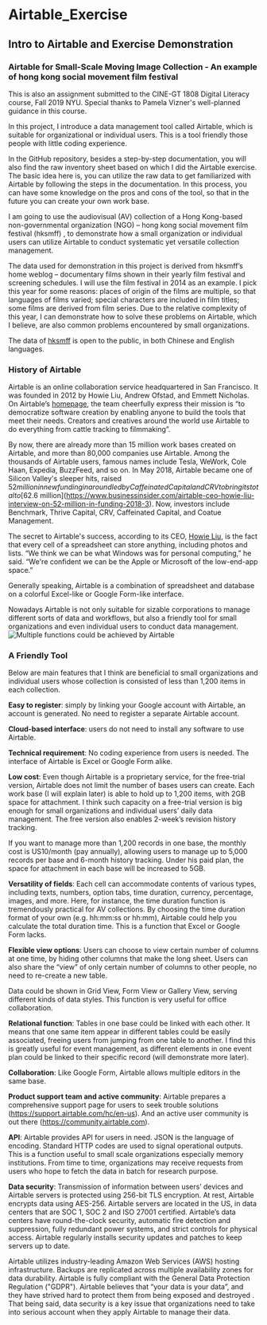 # Airtable_Exercise
## Intro to Airtable and Exercise Demonstration
### Airtable for Small-Scale Moving Image Collection - An example of hong kong social movement film festival

This is also an assignment submitted to the CINE-GT 1808 Digital Literacy course, Fall 2019 NYU.
Special thanks to Pamela Vizner's well-planned guidance in this course.

In this project, I introduce a data management tool called Airtable, which is suitable for organizational or individual users. This is a tool friendly those people with little coding experience. 

In the GitHub repository, besides a step-by-step documentation, you will also find the raw inventory sheet based on which I did the Airtable exercise. The basic idea here is, you can utilize the raw data to get familiarized with Airtable by following the steps in the documentation. In this process, you can have some knowledge on the pros and cons of the tool, so that in the future you can create your own work base.

I am going to use the audiovisual (AV) collection of a Hong Kong-based non-governmental organization (NGO) – hong kong social movement film festival (hksmff) , to demonstrate how a small organization or individual users can utilize Airtable to conduct systematic yet versatile collection management.

The data used for demonstration in this project is derived from hksmff’s home weblog – documentary films shown in their yearly film festival and screening schedules. I will use the film festival in 2014 as an example. I pick this year for some reasons: places of origin of the films are multiple, so that languages of films varied; special characters are included in film titles; some films are derived from film series. Due to the relative complexity of this year, I can demonstrate how to solve these problems on Airtable, which I believe, are also common problems encountered by small organizations. 

The data of [hksmff](https://smff2014.wordpress.com/film-event/) is open to the public, in both Chinese and English languages.

### History of Airtable
Airtable is an online collaboration service headquartered in San Francisco. It was founded in 2012 by Howie Liu, Andrew Ofstad, and Emmett Nicholas. On Airtable’s [homepage](https://airtable.com/about), the team cheerfully express their mission is “to democratize software creation by enabling anyone to build the tools that meet their needs. Creators and creatives around the world use Airtable to do everything from cattle tracking to filmmaking”.

By now, there are already more than 15 million work bases created on Airtable, and more than 80,000 companies use Airtable. Among the thousands of Airtable users, famous names include Tesla, WeWork, Cole Haan, Expedia, BuzzFeed, and so on. In May 2018, Airtable became one of Silicon Valley's sleeper hits, raised $52 million in new funding in a round led by Caffeinated Capital and CRV to bring its total to [$62.6 million](https://www.businessinsider.com/airtable-ceo-howie-liu-interview-on-52-million-in-funding-2018-3). Now, investors include Benchmark, Thrive Capital, CRV, Caffeinated Capital, and Coatue Management. 

The secret to Airtable's success, according to its CEO, [Howie Liu](https://www.businessinsider.com/airtable-ceo-howie-liu-interview-on-52-million-in-funding-2018-3), is the fact that every cell of a spreadsheet can store anything, including photos and lists. “We think we can be what Windows was for personal computing,” he said. “We're confident we can be the Apple or Microsoft of the low-end-app space.”  

Generally speaking, Airtable is a combination of spreadsheet and database on a colorful Excel-like or Google Form-like interface. 

Nowadays Airtable is not only suitable for sizable corporations to manage different sorts of data and workflows, but also a friendly tool for small organizations and even individual users to conduct data management. 
![Multiple functions could be achieved by Airtable](/blob/master/Image_1.png)

### A Friendly Tool
Below are main features that I think are beneficial to small organizations and individual users whose collection is consisted of less than 1,200 items in each collection.

**Easy to register**: simply by linking your Google account with Airtable, an account is generated. No need to register a separate Airtable account.

**Cloud-based interface**: users do not need to install any software to use Airtable. 

**Technical requirement**: No coding experience from users is needed. The interface of Airtable is Excel or Google Form alike.

**Low cost**: Even though Airtable is a proprietary service, for the free-trial version, Airtable does not limit the number of bases users can create. Each work base (I will explain later) is able to hold up to 1,200 items, with 2GB space for attachment. I think such capacity on a free-trial version is big enough for small organizations and individual users’ daily data management. The free version also enables 2-week’s revision history tracking. 

If you want to manage more than 1,200 records in one base, the monthly cost is US10/month (pay annually), allowing users to manage up to 5,000 records per base and 6-month history tracking. Under his paid plan, the space for attachment in each base will be increased to 5GB.	

**Versatility of fields**: Each cell can accommodate contents of various types, including texts, numbers, option tabs, time duration, currency, percentage, images, and more. Here, for instance, the time duration function is tremendously practical for AV collections. By choosing the time duration format of your own (e.g. hh:mm:ss or hh:mm), Airtable could help you calculate the total duration time. This is a function that Excel or Google Form lacks. 

**Flexible view options**: Users can choose to view certain number of columns at one time, by hiding other columns that make the long sheet. Users can also share the “view” of only certain number of columns to other people, no need to re-create a new table. 

Data could be shown in Grid View, Form View or Gallery View, serving different kinds of data styles. This function is very useful for office collaboration.

**Relational function**: Tables in one base could be linked with each other. It means that one same item appear in different tables could be easily associated, freeing users from jumping from one table to another. I find this is greatly useful for event management, as different elements in one event plan could be linked to their specific record (will demonstrate more later). 

**Collaboration**: Like Google Form, Airtable allows multiple editors in the same base. 

**Product support team and active community**: Airtable prepares a comprehensive support page for users to seek trouble solutions (https://support.airtable.com/hc/en-us). And an active user community is out there (https://community.airtable.com).

**API**: Airtable provides API for users in need. JSON is the language of encoding. Standard HTTP codes are used to signal operational outputs. This is a function useful to small scale organizations especially memory institutions. From time to time, organizations may receive requests from users who hope to fetch the data in batch for research purpose.

**Data security**: Transmission of information between users’ devices and Airtable servers is protected using 256-bit TLS encryption. At rest, Airtable encrypts data using AES-256. Airtable servers are located in the US, in data centers that are SOC 1, SOC 2 and ISO 27001 certified. Airtable’s data centers have round-the-clock security, automatic fire detection and suppression, fully redundant power systems, and strict controls for physical access. Airtable regularly installs security updates and patches to keep servers up to date. 

Airtable utilizes industry-leading Amazon Web Services (AWS) hosting infrastructure. Backups are replicated across multiple availability zones for data durability. Airtable is fully compliant with the General Data Protection Regulation ("GDPR"). Airtable believes that “your data is your data”, and they have strived hard to protect them from being exposed and destroyed . That being said, data security is a key issue that organizations need to take into serious account when they apply Airtable to manage their data.  
